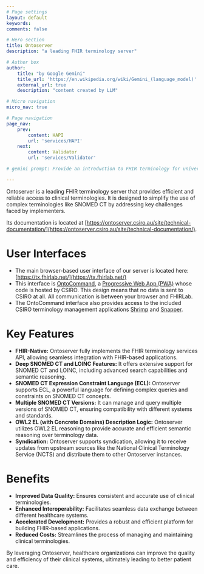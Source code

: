 ```yaml
---
# Page settings
layout: default
keywords:
comments: false

# Hero section
title: Ontoserver
description: "a leading FHIR terminology server"

# Author box
author:
    title: "by Google Gemini"
    title_url: 'https://en.wikipedia.org/wiki/Gemini_(language_model)'
    external_url: true
    description: "content created by LLM"

# Micro navigation
micro_nav: true

# Page navigation
page_nav:
    prev:
        content: HAPI
        url: 'services/HAPI'
    next:
        content: Validator
        url: 'services/Validator'

# gemini prompt: Provide an introduction to FHIR terminology for university students. Focus on the prospect of improving people's lives through the implementation of this technology. Add a call to action for learning.

---
```


Ontoserver is a leading FHIR terminology server that provides efficient and reliable access to clinical terminologies. It is designed to simplify the use of complex terminologies like SNOMED CT by addressing key challenges faced by implementers.

Its documentation is located at [https://ontoserver.csiro.au/site/technical-documentation/](https://ontoserver.csiro.au/site/technical-documentation/).

# User Interfaces

* The main browser-based user interface of our server is located here: [https://tx.fhirlab.net/](https://tx.fhirlab.net/)
* This interface is [OntoCommand](https://ontoserver.csiro.au/site/technical-documentation/ontocommand-documentation/), a [Progressive Web App (PWA)](https://en.wikipedia.org/wiki/Progressive_web_app) whose code is hosted by CSIRO. This design means that no data is sent to CSIRO at all. All communication is between your browser and FHIRLab.
* The OntoCommand interface also provides access to the included CSIRO terminology management applications [Shrimp](https://ontoserver.csiro.au/site/our-solutions/shrimp/) and [Snapper](https://ontoserver.csiro.au/site/technical-documentation/snapper-documentation/).

# Key Features

* **FHIR-Native:** Ontoserver fully implements the FHIR terminology services API, allowing seamless integration with FHIR-based applications.
* **Deep SNOMED CT and LOINC Features:** It offers extensive support for SNOMED CT and LOINC, including advanced search capabilities and semantic reasoning.
* **SNOMED CT Expression Constraint Language (ECL):** Ontoserver supports ECL, a powerful language for defining complex queries and constraints on SNOMED CT concepts.
* **Multiple SNOMED CT Versions:** It can manage and query multiple versions of SNOMED CT, ensuring compatibility with different systems and standards.
* **OWL2 EL (with Concrete Domains) Description Logic:** Ontoserver utilizes OWL2 EL reasoning to provide accurate and efficient semantic reasoning over terminology data.
* **Syndication:** Ontoserver supports syndication, allowing it to receive updates from upstream sources like the National Clinical Terminology Service (NCTS) and distribute them to other Ontoserver instances.

# Benefits

* **Improved Data Quality:** Ensures consistent and accurate use of clinical terminologies.
* **Enhanced Interoperability:** Facilitates seamless data exchange between different healthcare systems.
* **Accelerated Development:** Provides a robust and efficient platform for building FHIR-based applications.
* **Reduced Costs:** Streamlines the process of managing and maintaining clinical terminologies.

By leveraging Ontoserver, healthcare organizations can improve the quality and efficiency of their clinical systems, ultimately leading to better patient care.
